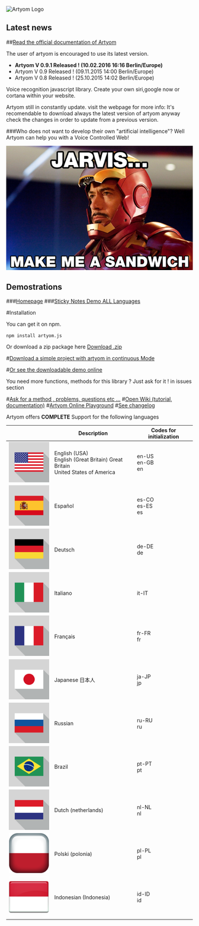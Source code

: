![Artyom Logo](https://raw.githubusercontent.com/sdkcarlos/artyom.js/master/src/images/artyomjs-logo.png)

## Latest news
##[Read the official documentation of Artyom](http://ourcodeworld.com/projects/projects-documentation/1/list/artyom-js)

The user of artyom is encouraged to use its latest version.

- **Artyom V 0.9.1 Released ! (10.02.2016 16:16 Berlin/Europe)**
- Artyom V 0.9 Released ! (09.11.2015 14:00 Berlin/Europe)
- Artyom V 0.8 Released ! (25.10.2015 14:02 Berlin/Europe)

Voice recognition javascript library. Create your own siri,google now or cortana within your website.

Artyom still in constantly update.
visit the webpage for more info:
It's recomendable to download always the latest version of artyom anyway check the changes in order to update from a previous version.

###Who does not want to develop their own "artificial intelligence"? Well Artyom can help you with a Voice Controlled Web!

<p align="center">
  <img src="https://raw.githubusercontent.com/sdkcarlos/sdkcarlos.github.io/master/sites/artyom-resources/images/artyom_make_sandwich.jpg" alt="Artyom example use"/>
</p>

## Demostrations
###[Homepage](http://sdkcarlos.github.io/sites/artyom.html)
###[Sticky Notes Demo ALL Languages](https://sdkcarlos.github.io/demo-sites/artyom/artyom_sticky_notes.html)

#Installation
 
You can get it on npm.

```shell
npm install artyom.js
```
Or download a zip package here [Download .zip](https://github.com/sdkcarlos/artyom.js/raw/master/public/artyom-source.zip)

#[Download a simple project with artyom in continuous Mode](https://github.com/sdkcarlos/sdkcarlos.github.io/raw/master/demo-sites/artyom-continuous-demo.zip)


#[Or see the downloadable demo online](https://sdkcarlos.github.io/demo-sites/artyom-demo-continuous.html)

You need more functions, methods for this library ? Just ask for it ! in issues section


#[Ask for a method , problems, questions etc ...](https://github.com/sdkcarlos/artyom.js/issues)
#[Open Wiki (tutorial, documentation)](https://github.com/sdkcarlos/artyom.js/wiki)
#[Artyom Online Playground](https://sdkcarlos.github.io/sites/artyomplayground.html)
#[See changelog](http://ourcodeworld.com/projects/projects-documentation/2/read-doc/official-changelog/artyom-js)
 
Artyom offers **COMPLETE** Support for the following languages 

| |Description |Codes for initialization|
------------- | ------------- | ------------- |
|<img src="https://raw.githubusercontent.com/sdkcarlos/sdkcarlos.github.io/master/sites/artyom-resources/images/flag-usa.png" alt="Supported language"/>| English (USA)<br/>English (Great Britain) Great Britain <br/> United States of America | en-US<br/>en-GB<br/>en |
|<img src="https://raw.githubusercontent.com/sdkcarlos/sdkcarlos.github.io/master/sites/artyom-resources/images/flag-spanish.png" alt="Supported language"/>| Español |es-CO<br/>es-ES<br/>es |
|<img src="https://raw.githubusercontent.com/sdkcarlos/sdkcarlos.github.io/master/sites/artyom-resources/images/flag-german.png" alt="Supported language"/>| Deutsch | de-DE<br/>de |
| <img src="https://raw.githubusercontent.com/sdkcarlos/sdkcarlos.github.io/master/sites/artyom-resources/images/flag-italy.png" alt="Supported language"/> | Italiano |it-IT |
| <img src="https://raw.githubusercontent.com/sdkcarlos/sdkcarlos.github.io/master/sites/artyom-resources/images/flag-france.png" alt="Supported language"/> | Français |fr-FR<br/>fr |
| <img src="https://raw.githubusercontent.com/sdkcarlos/sdkcarlos.github.io/master/sites/artyom-resources/images/flag-japan.png" alt="Supported language"/> | Japanese 日本人 | ja-JP<br/>jp |
| <img src="https://raw.githubusercontent.com/sdkcarlos/sdkcarlos.github.io/master/sites/artyom-resources/images/flag-russia.png" alt="Supported language"/> | Russian | ru-RU<br/>ru |
| <img src="https://raw.githubusercontent.com/sdkcarlos/sdkcarlos.github.io/master/sites/artyom-resources/images/flag-brasil.png" alt="Supported language"/> | Brazil | pt-PT<br/>pt |
| <img src="https://raw.githubusercontent.com/sdkcarlos/sdkcarlos.github.io/master/sites/artyom-resources/images/flag-netherlands.png" alt="Supported language"/> | Dutch (netherlands)| nl-NL<br/>nl |
| <img src="https://raw.githubusercontent.com/sdkcarlos/sdkcarlos.github.io/master/sites/artyom-resources/images/flag-poland.png" alt="Supported language"/> | Polski (polonia)| pl-PL<br/>pl |
| <img src="https://raw.githubusercontent.com/sdkcarlos/sdkcarlos.github.io/master/sites/artyom-resources/images/flag-indonesia.png" alt="Supported language"/> | Indonesian (Indonesia)| id-ID<br/>id |

